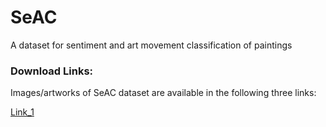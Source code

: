 # SeAC
A dataset for sentiment and art movement classification of paintings

### Download Links:

Images/artworks of SeAC dataset are available in the following three links:

[Link_1](https://drive.google.com/uc?id=18gJZGRthEA_5Z0A5uADs63K7a2r1NcVL&export=download)

